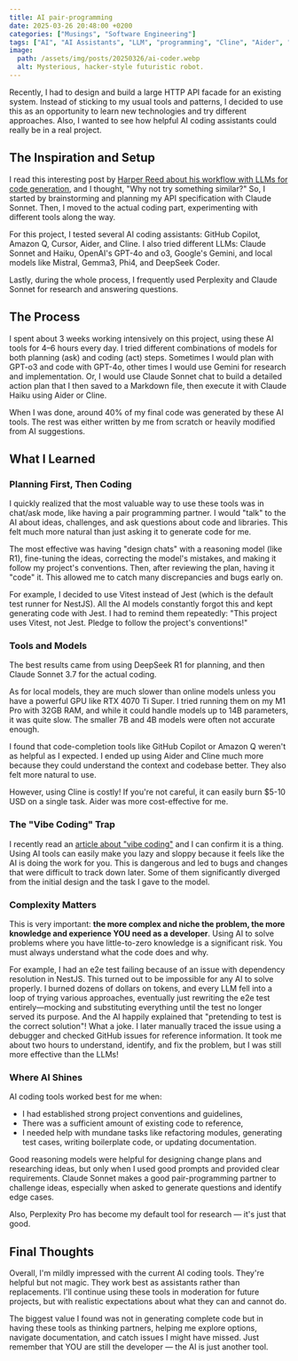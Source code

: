 ```yaml
---
title: AI pair-programming
date: 2025-03-26 20:48:00 +0200
categories: ["Musings", "Software Engineering"]
tags: ["AI", "AI Assistants", "LLM", "programming", "Cline", "Aider", "Copilot", "Productivity"]
image:
  path: /assets/img/posts/20250326/ai-coder.webp
  alt: Mysterious, hacker-style futuristic robot.
---
```


Recently, I had to design and build a large HTTP API facade for an existing system. Instead of sticking to my usual tools and patterns, I decided to use this as an opportunity to learn new technologies and try different approaches. Also, I wanted to see how helpful AI coding assistants could really be in a real project.

## The Inspiration and Setup

I read this interesting post by [Harper Reed about his workflow with LLMs for code generation](https://harper.blog/2025/02/16/my-llm-codegen-workflow-atm/), and I thought, "Why not try something similar?" So, I started by brainstorming and planning my API specification with Claude Sonnet. Then, I moved to the actual coding part, experimenting with different tools along the way.

For this project, I tested several AI coding assistants: GitHub Copilot, Amazon Q, Cursor, Aider, and Cline. I also tried different LLMs: Claude Sonnet and Haiku, OpenAI's GPT-4o and o3, Google's Gemini, and local models like Mistral, Gemma3, Phi4, and DeepSeek Coder.

Lastly, during the whole process, I frequently used Perplexity and Claude Sonnet for research and answering questions.

## The Process

I spent about 3 weeks working intensively on this project, using these AI tools for 4–6 hours every day. I tried different combinations of models for both planning (ask) and coding (act) steps. Sometimes I would plan with GPT-o3 and code with GPT-4o, other times I would use Gemini for research and implementation. Or, I would use Claude Sonnet chat to build a detailed action plan that I then saved to a Markdown file, then execute it with Claude Haiku using Aider or Cline.

When I was done, around 40% of my final code was generated by these AI tools. The rest was either written by me from scratch or heavily modified from AI suggestions.

## What I Learned

### Planning First, Then Coding

I quickly realized that the most valuable way to use these tools was in chat/ask mode, like having a pair programming partner. I would "talk" to the AI about ideas, challenges, and ask questions about code and libraries. This felt much more natural than just asking it to generate code for me.

The most effective was having "design chats" with a reasoning model (like R1), fine-tuning the ideas, correcting the model's mistakes, and making it follow my project's conventions. Then, after reviewing the plan, having it "code" it. This allowed me to catch many discrepancies and bugs early on.

For example, I decided to use Vitest instead of Jest (which is the default test runner for NestJS). All the AI models constantly forgot this and kept generating code with Jest. I had to remind them repeatedly: "This project uses Vitest, not Jest. Pledge to follow the project's conventions!"

### Tools and Models

The best results came from using DeepSeek R1 for planning, and then Claude Sonnet 3.7 for the actual coding.

As for local models, they are much slower than online models unless you have a powerful GPU like RTX 4070 Ti Super. I tried running them on my M1 Pro with 32GB RAM, and while it could handle models up to 14B parameters, it was quite slow. The smaller 7B and 4B models were often not accurate enough.

I found that code-completion tools like GitHub Copilot or Amazon Q weren't as helpful as I expected. I ended up using Aider and Cline much more because they could understand the context and codebase better. They also felt more natural to use.

However, using Cline is costly! If you're not careful, it can easily burn $5-10 USD on a single task. Aider was more cost-effective for me.

### The "Vibe Coding" Trap

I recently read an [article about "vibe coding"](https://arstechnica.com/ai/2025/03/is-vibe-coding-with-ai-gnarly-or-reckless-maybe-some-of-both/) and I can confirm it is a thing. Using AI tools can easily make you lazy and sloppy because it feels like the AI is doing the work for you. This is dangerous and led to bugs and changes that were difficult to track down later. Some of them significantly diverged from the initial design and the task I gave to the model.

### Complexity Matters

This is very important: **the more complex and niche the problem, the more knowledge and experience YOU need as a developer**. Using AI to solve problems where you have little-to-zero knowledge is a significant risk. You must always understand what the code does and why.

For example, I had an e2e test failing because of an issue with dependency resolution in NestJS. This turned out to be impossible for any AI to solve properly. I burned dozens of dollars on tokens, and every LLM fell into a loop of trying various approaches, eventually just rewriting the e2e test entirely—mocking and substituting everything until the test no longer served its purpose. And the AI happily explained that "pretending to test is the correct solution"! What a joke. I later manually traced the issue using a debugger and checked GitHub issues for reference information. It took me about two hours to understand, identify, and fix the problem, but I was still more effective than the LLMs!

### Where AI Shines

AI coding tools worked best for me when:

- I had established strong project conventions and guidelines,
- There was a sufficient amount of existing code to reference,
- I needed help with mundane tasks like refactoring modules, generating test cases, writing boilerplate code, or updating documentation.

Good reasoning models were helpful for designing change plans and researching ideas, but only when I used good prompts and provided clear requirements. Claude Sonnet makes a good pair-programming partner to challenge ideas, especially when asked to generate questions and identify edge cases.

Also, Perplexity Pro has become my default tool for research — it's just that good.

## Final Thoughts

Overall, I'm mildly impressed with the current AI coding tools. They're helpful but not magic. They work best as assistants rather than replacements. I'll continue using these tools in moderation for future projects, but with realistic expectations about what they can and cannot do.

The biggest value I found was not in generating complete code but in having these tools as thinking partners, helping me explore options, navigate documentation, and catch issues I might have missed. Just remember that YOU are still the developer — the AI is just another tool.
